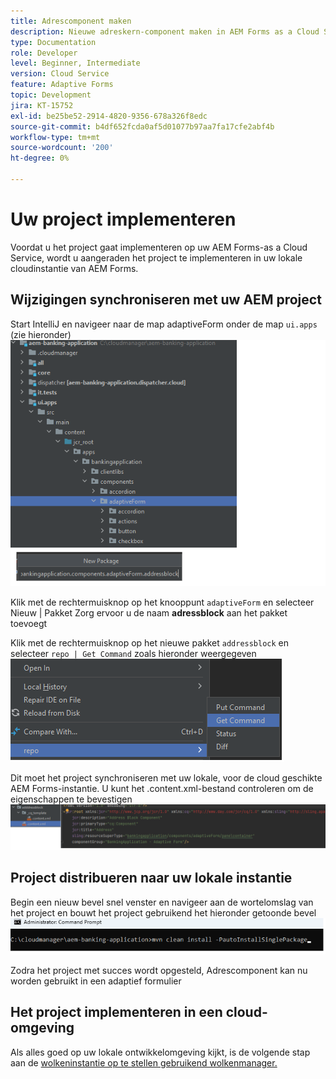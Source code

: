 ```yaml
---
title: Adrescomponent maken
description: Nieuwe adreskern-component maken in AEM Forms as a Cloud Service
type: Documentation
role: Developer
level: Beginner, Intermediate
version: Cloud Service
feature: Adaptive Forms
topic: Development
jira: KT-15752
exl-id: be25be52-2914-4820-9356-678a326f8edc
source-git-commit: b4df652fcda0af5d01077b97aa7fa17cfe2abf4b
workflow-type: tm+mt
source-wordcount: '200'
ht-degree: 0%

---
```


# Uw project implementeren

Voordat u het project gaat implementeren op uw AEM Forms-as a Cloud Service, wordt u aangeraden het project te implementeren in uw lokale cloudinstantie van AEM Forms.

## Wijzigingen synchroniseren met uw AEM project

Start IntelliJ en navigeer naar de map adaptiveForm onder de map ``ui.apps`` (zie hieronder)
![ intellij ](assets/intellij.png)

Klik met de rechtermuisknop op het knooppunt ``adaptiveForm`` en selecteer Nieuw | Pakket
Zorg ervoor u de naam **adressblock** aan het pakket toevoegt

Klik met de rechtermuisknop op het nieuwe pakket ``addressblock`` en selecteer ``repo | Get Command`` zoals hieronder weergegeven
![ repo-sync ](assets/sync-repo.png)

Dit moet het project synchroniseren met uw lokale, voor de cloud geschikte AEM Forms-instantie. U kunt het .content.xml-bestand controleren om de eigenschappen te bevestigen
![ na-synchronisatie ](assets/after-sync.png)

## Project distribueren naar uw lokale instantie

Begin een nieuw bevel snel venster en navigeer aan de wortelomslag van het project en bouwt het project gebruikend het hieronder getoonde bevel
![ opstellen ](assets/build-project.png)

Zodra het project met succes wordt opgesteld,
Adrescomponent kan nu worden gebruikt in een adaptief formulier

## Het project implementeren in een cloud-omgeving

Als alles goed op uw lokale ontwikkelomgeving kijkt, is de volgende stap aan de [ wolkeninstantie op te stellen gebruikend wolkenmanager.](https://experienceleague.adobe.com/en/docs/experience-manager-learn/cloud-service/forms/developing-for-cloud-service/push-project-to-cloud-manager-git)
